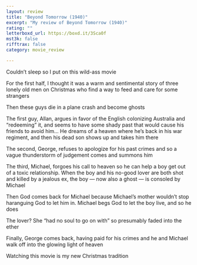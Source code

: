 ```yaml
---
layout: review
title: "Beyond Tomorrow (1940)"
excerpt: "My review of Beyond Tomorrow (1940)"
rating: ""
letterboxd_url: https://boxd.it/3Sca0f
mst3k: false
rifftrax: false
category: movie_review

---
```


Couldn’t sleep so I put on this wild-ass movie

For the first half, I thought it was a warm and sentimental story of three lonely old men on Christmas who find a way to feed and care for some strangers

Then these guys die in a plane crash and become ghosts

The first guy, Allan, argues in favor of the English colonizing Australia and “redeeming” it, and seems to have some shady past that would cause his friends to avoid him… He dreams of a heaven where he’s back in his war regiment, and then his dead son shows up and takes him there

The second, George, refuses to apologize for his past crimes and so a vague thunderstorm of judgement comes and summons him

The third, Michael, forgoes his call to heaven so he can help a boy get out of a toxic relationship. When the boy and his no-good lover are both shot and killed by a jealous ex, the boy — now also a ghost — is consoled by Michael

Then God comes back for Michael because Michael’s mother wouldn’t stop haranguing God to let him in. Michael begs God to let the boy live, and so he does

The lover? She “had no soul to go on with” so presumably faded into the ether

Finally, George comes back, having paid for his crimes and he and Michael walk off into the glowing light of heaven

Watching this movie is my new Christmas tradition